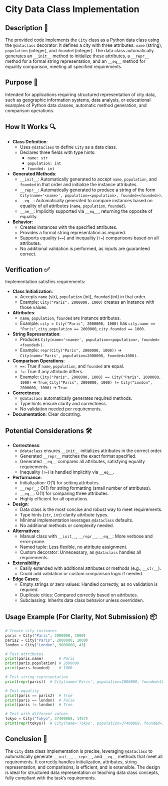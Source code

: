 # City Data Class Implementation

## Description 📝

The provided code implements the `City` class as a Python data class using the `@dataclass` decorator.
It defines a city with three attributes: `name` (string), `population` (integer), and `founded` (integer).
The data class automatically generates an `__init__` method to initialize these attributes, a `__repr__` method for a formal string representation, and an `__eq__` method for equality comparison, meeting all specified requirements.

## Purpose 🎯

Intended for applications requiring structured representation of city data, such as geographic information systems, data analysis, or educational examples of Python data classes, automatic method generation, and comparison operations.

## How It Works 🔍

-   **Class Definition**:
    -   Uses `@dataclass` to define `City` as a data class.
    -   Declares three fields with type hints:
        -   `name: str`
        -   `population: int`
        -   `founded: int`
-   **Generated Methods**:
    -   `__init__`: Automatically generated to accept `name`, `population`, and `founded` in that order and initialize the instance attributes.
    -   `__repr__`: Automatically generated to produce a string of the form `City(name='<name>', population=<population>, founded=<founded>)`.
    -   `__eq__`: Automatically generated to compare instances based on equality of all attributes (`name`, `population`, `founded`).
    -   `__ne__`: Implicitly supported via `__eq__`, returning the opposite of equality.
-   **Behavior**:
    -   Creates instances with the specified attributes.
    -   Provides a formal string representation as required.
    -   Supports equality (`==`) and inequality (`!=`) comparisons based on all attributes.
    -   No additional validation is performed, as inputs are guaranteed correct.

## Verification ✅

Implementation satisfies requirements:

-   **Class Initialization**:
    -   Accepts `name` (str), `population` (int), `founded` (int) in that order.
    -   Example: `City("Paris", 2000000, 1000)` creates an instance with those values.
-   **Attributes**:
    -   `name`, `population`, `founded` are instance attributes.
    -   Example: `city = City("Paris", 2000000, 1000)` has `city.name == "Paris"`, `city.population == 2000000`, `city.founded == 1000`.
-   **String Representation**:
    -   Produces `City(name='<name>', population=<population>, founded=<founded>)`.
    -   Example: `repr(City("Paris", 2000000, 1000))` → `City(name='Paris', population=2000000, founded=1000)`.
-   **Comparison Operations**:
    -   `==`: True if `name`, `population`, and `founded` are equal.
    -   `!=`: True if any attribute differs.
    -   Example: `City("Paris", 2000000, 1000) == City("Paris", 2000000, 1000)` → `True`; `City("Paris", 2000000, 1000) != City("London", 2000000, 1000)` → `True`.
-   **Correctness**:
    -   `@dataclass` automatically generates required methods.
    -   Type hints ensure clarity and correctness.
    -   No validation needed per requirements.
-   **Documentation**: Clear docstring.

## Potential Considerations 🛠️

-   **Correctness**:
    -   `@dataclass` ensures `__init__` initializes attributes in the correct order.
    -   Generated `__repr__` matches the exact format specified.
    -   Generated `__eq__` compares all attributes, satisfying equality requirements.
    -   Inequality (`!=`) is handled implicitly via `__eq__`.
-   **Performance**:
    -   Initialization: O(1) for setting attributes.
    -   `__repr__`: O(1) for string formatting (small number of attributes).
    -   `__eq__`: O(1) for comparing three attributes.
    -   Highly efficient for all operations.
-   **Design**:
    -   Data class is the most concise and robust way to meet requirements.
    -   Type hints (`str`, `int`) clarify attribute types.
    -   Minimal implementation leverages `@dataclass` defaults.
    -   No additional methods or complexity needed.
-   **Alternatives**:
    -   Manual class with `__init__`, `__repr__`, `__eq__`: More verbose and error-prone.
    -   Named tuple: Less flexible, no attribute assignment.
    -   Custom decorator: Unnecessary, as `@dataclass` handles all requirements.
-   **Extensibility**:
    -   Easily extended with additional attributes or methods (e.g., `__str__`).
    -   Could add validation or custom comparison logic if needed.
-   **Edge Cases**:
    -   Empty strings or zero values: Handled correctly, as no validation is required.
    -   Duplicate cities: Compared correctly based on attributes.
    -   Subclassing: Inherits data class behavior unless overridden.

## Usage Example (For Clarity, Not Submission) 📦

```python
# Create city instances
paris = City("Paris", 2000000, 1000)
paris2 = City("Paris", 2000000, 1000)
london = City("London", 9000000, 43)

# Test attributes
print(paris.name)       # Paris
print(paris.population) # 2000000
print(paris.founded)    # 1000

# Test string representation
print(repr(paris))  # City(name='Paris', population=2000000, founded=1000)

# Test equality
print(paris == paris2)  # True
print(paris == london)  # False
print(paris != london)  # True

# Test with different values
tokyo = City("Tokyo", 37400068, 1457)
print(repr(tokyo))  # City(name='Tokyo', population=37400068, founded=1457)
```

## Conclusion 🚀

The `City` data class implementation is precise, leveraging `@dataclass` to automatically generate `__init__`, `__repr__`, and `__eq__` methods that meet all requirements.
It correctly handles initialization, attributes, string representation, and comparisons, is efficient, and is extensible.
The design is ideal for structured data representation or teaching data class concepts, fully compliant with the task’s requirements.
